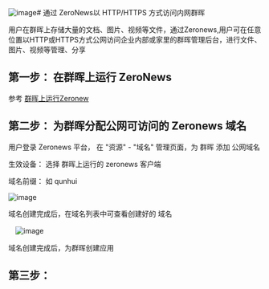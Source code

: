 ![image](https://github.com/ARPmt/arp-takin/assets/127104785/164c2cbd-a37d-47f0-938b-17f5ba4b2033)# 通过 ZeroNews以 HTTP/HTTPS 方式访问内网群晖 

  用户在群晖上存储大量的文档、图片、视频等文件，通过Zeronews,用户可在任意位置以HTTP或HTTPS方式公网访问企业内部或家里的群晖管理后台，进行文件、图片、视频等管理、分享

  ## 第一步： 在群晖上运行 ZeroNews

  参考 [群晖上运行Zeronew](doctakin.test.takin.cc)
  
  ## 第二步： 为群晖分配公网可访问的 Zeronews 域名
  
  用户登录 Zeronews 平台， 在 "资源" - "域名" 管理页面，为 群晖 添加 公网域名
  
  生效设备： 选择 群晖上运行的 zeronews 客户端
  
  域名前缀： 如 qunhui 

  ![image](https://github.com/ARPmt/arp-takin/assets/127104785/bfd0499b-a27c-4506-92a8-c3e2d94d2089)

  域名创建完成后，在域名列表中可查看创建好的 域名
  
　![image](https://github.com/ARPmt/arp-takin/assets/127104785/8950988e-5cab-4fe5-bf25-7d45f54996ab)

 域名创建完成后，为群晖创建应用

 ## 第三步：

